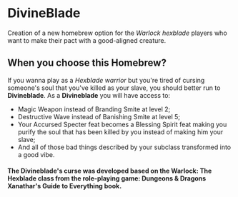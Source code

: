 # DivineBlade
 Creation of a new homebrew option for the *Warlock hexblade* players who want to make their pact with a good-aligned creature.

## When you choose this Homebrew?
 If you wanna play as a *Hexblade warrior* but you're tired of cursing someone's soul that you've killed as your slave, you should better run to **Divineblade**.
 As a **Divineblade** you will have access to:
 * Magic Weapon instead of Branding Smite at level 2;
 * Destructive Wave instead of Banishing Smite at level 5;
 * Your Accursed Specter feat becomes a Blessing Spirit feat making you purify the soul that has been killed by you instead of making him your slave;
 * And all of those bad things described by your subclass transformed into a good vibe.

 #### The **Divineblade's curse** was developed based on the **Warlock: The Hexblade** class from the role-playing game: **Dungeons & Dragons Xanathar's Guide to Everything** book.
